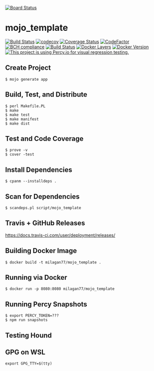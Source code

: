 [![Board Status](https://ilaganm.visualstudio.com/7d906663-7767-48ea-9119-acae02e8fae9/284ae090-cf32-4a3c-93ff-dbd45f97e62e/_apis/work/boardbadge/7437db08-c26d-4111-bc6d-dbfdf03ed8e2)](https://ilaganm.visualstudio.com/7d906663-7767-48ea-9119-acae02e8fae9/_boards/board/t/284ae090-cf32-4a3c-93ff-dbd45f97e62e/Microsoft.RequirementCategory)
# mojo_template

[![Build Status](https://travis-ci.com/milagan/mojo_template.svg?branch=master)](https://travis-ci.com/milagan/mojo_template)
[![codecov](https://codecov.io/gh/milagan/mojo_template/branch/master/graph/badge.svg)](https://codecov.io/gh/milagan/mojo_template)
[![Coverage Status](https://coveralls.io/repos/github/milagan/mojo_template/badge.svg?branch=master)](https://coveralls.io/github/milagan/mojo_template?branch=master)
[![CodeFactor](https://www.codefactor.io/repository/github/milagan/mojo_template/badge)](https://www.codefactor.io/repository/github/milagan/mojo_template)
[![BCH compliance](https://bettercodehub.com/edge/badge/milagan/mojo_template?branch=master)](https://bettercodehub.com/)
[![Build Status](https://ilaganm.visualstudio.com/mojo_template/_apis/build/status/milagan.mojo_template?branchName=master)](https://ilaganm.visualstudio.com/mojo_template/_build/latest?definitionId=3&branchName=master)
[![Docker Layers](https://images.microbadger.com/badges/image/milagan77/mojo_template.svg)](https://microbadger.com/images/milagan77/mojo_template)
[![Docker Version](https://images.microbadger.com/badges/version/milagan77/mojo_template.svg)](https://microbadger.com/images/milagan77/mojo_template)
[![This project is using Percy.io for visual regression testing.](https://percy.io/static/images/percy-badge.svg)](https://percy.io/milagan/mojo_template)
## Create Project
```
$ mojo generate app
```

## Build, Test, and Distribute
```
$ perl Makefile.PL
$ make
$ make test
$ make manifest
$ make dist
```

## Test and Code Coverage
```
$ prove -v
$ cover -test
```

## Install Dependencies
```
$ cpanm --installdeps .
```

## Scan for Dependencies
```
$ scandeps.pl script/mojo_template
```

## Travis + GitHub Releases
https://docs.travis-ci.com/user/deployment/releases/

## Building Docker Image
```
$ docker build -t milagan77/mojo_template .
```

## Running via Docker
```
$ docker run -p 8080:8080 milagan77/mojo_template
```

## Running Percy Snapshots
```
$ export PERCY_TOKEN=???
$ npm run snapshots
```

## Testing Hound

## GPG on WSL
```
export GPG_TTY=$(tty)
```